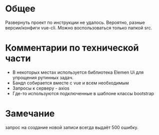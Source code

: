 
# Общее

Развернуть проект по инструкции не удалось. Вероятно, разные версии/конфиги vue-cli. Можно воспользоваться только папкой src.

# Комментарии по технической части
- В некоторых местах используется библиотека Elemen Ui для упрощения рутинных задач.
- Бандл собирается вместе с vue и всем необходимым
- Запросы к серверу - axios
- Где-то используются подключенные в шаблоне классы bootstrap

# Замечание
запрос на создание новой записи всегда выдаёт 500 ошибку.

